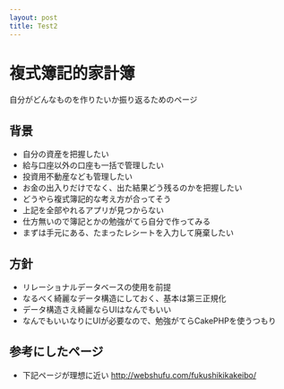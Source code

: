 ```yaml
---
layout: post
title: Test2
---
```


# 複式簿記的家計簿

自分がどんなものを作りたいか振り返るためのページ

## 背景
- 自分の資産を把握したい
- 給与口座以外の口座も一括で管理したい
- 投資用不動産なども管理したい
- お金の出入りだけでなく、出た結果どう残るのかを把握したい
- どうやら複式簿記的な考え方が合ってそう
- 上記を全部やれるアプリが見つからない
- 仕方無いので簿記とかの勉強がてら自分で作ってみる
- まずは手元にある、たまったレシートを入力して廃棄したい

## 方針
- リレーショナルデータベースの使用を前提
- なるべく綺麗なデータ構造にしておく、基本は第三正規化
- データ構造さえ綺麗ならUIはなんでもいい
- なんでもいいなりにUIが必要なので、勉強がてらCakePHPを使うつもり

## 参考にしたページ
- 下記ページが理想に近い
http://webshufu.com/fukushikikakeibo/
